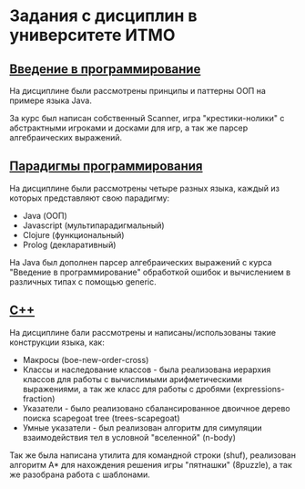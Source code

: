 # Задания с дисциплин в университете ИТМО

## [Введение в программирование](https://github.com/pokemanbr/university/tree/master/prog-intro)

На дисциплине были рассмотрены принципы и паттерны ООП на примере языка Java.

За курс был написан собственный Scanner, игра "крестики-нолики" с абстрактными игроками и досками для игр, а так же парсер алгебраических выражений.

## [Парадигмы программирования](https://github.com/pokemanbr/university/tree/master/paradigms)

На дисциплине были рассмотрены четыре разных языка, каждый из которых представляют свою парадигму:
* Java (ООП)
* Javascript (мультипарадигмальный)
* Clojure (функциональный)
* Prolog (декларативный)

На Java был дополнен парсер алгебраических выражений с курса "Введение в программирование" обработкой ошибок и вычислением в различных типах с помощью generic. 

## [C++](https://github.com/pokemanbr/university/tree/master/cpp)

На дисциплине бали рассмотрены и написаны/использованы такие конструкции языка, как:
* Макросы (boe-new-order-cross)
* Классы и наследование классов - была реализована иерархия классов для работы с вычислимыми арифметическими выражениями, а так же класс для работы с дробями (expressions-fraction)
* Указатели - было реализовано сбалансированное двоичное дерево поиска scapegoat tree (trees-scapegoat)
* Умные указатели - был реализован алгоритм для симуляции взаимодействия тел в условной "вселенной" (n-body)

Так же была написана утилита для командной строки (shuf), реализован алгоритм A* для нахождения решения игры "пятнашки" (8puzzle), а так же разобрана работа с шаблонами.
